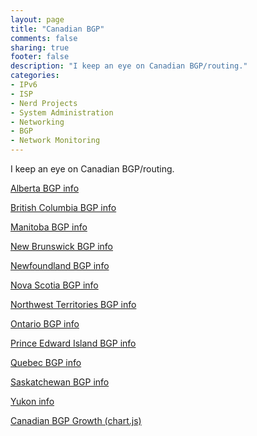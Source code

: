 ```yaml
---
layout: page
title: "Canadian BGP"
comments: false
sharing: true
footer: false
description: "I keep an eye on Canadian BGP/routing."
categories:
- IPv6
- ISP
- Nerd Projects
- System Administration
- Networking
- BGP
- Network Monitoring
---
```

I keep an eye on Canadian BGP/routing.

[Alberta BGP info](/bgp/ab/)

[British Columbia BGP info](/bgp/bc/)

[Manitoba BGP info](/bgp/mb/)

[New Brunswick BGP info](/bgp/nb/)

[Newfoundland BGP info](/bgp/nl/)

[Nova Scotia BGP info](/bgp/ns/)

[Northwest Territories BGP info](/bgp/nt/)

<!--
[Nunavut BGP info](/bgp/nu/)
-->

[Ontario BGP info](/bgp/on/)

[Prince Edward Island BGP info](/bgp/pe/)

[Quebec BGP info](/bgp/qc/)

[Saskatchewan BGP info](/bgp/sk/)

[Yukon info](/bgp/Yukon/)



[Canadian BGP Growth (chart.js)](/bgp/asns/)

